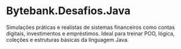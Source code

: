 # Bytebank.Desafios.Java
Simulações práticas e realistas de sistemas financeiros como contas digitais, investimentos e empréstimos. Ideal para treinar POO, lógica, coleções e estruturas básicas da linguagem Java.
